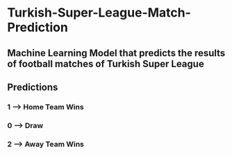 # Turkish-Super-League-Match-Prediction
## Machine Learning Model that predicts the results of football matches of Turkish Super League

## Predictions

### 1 --> Home Team Wins
### 0 --> Draw
### 2 --> Away Team Wins
